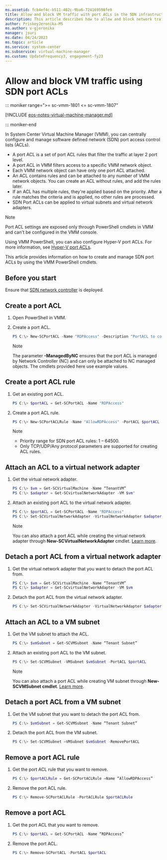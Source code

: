 ```yaml
---
ms.assetid: fcb4ef4c-b511-402c-9ba6-724169598fe9
title: Allow and block VM traffic with port ACLs in the SDN infrastructure using VMM
description: This article describes how to allow and block network traffic to a particular VM using VMM.
author: PriskeyJeronika-MS
ms.author: v-gjeronika
manager: jsuri
ms.date: 04/24/2023
ms.topic: article
ms.service: system-center
ms.subservice: virtual-machine-manager
ms.custom: UpdateFrequency3, engagement-fy23
---
```


# Allow and block VM traffic using SDN port ACLs

::: moniker range=">= sc-vmm-1801 <= sc-vmm-1807"

[!INCLUDE [eos-notes-virtual-machine-manager.md](../includes/eos-notes-virtual-machine-manager.md)]

::: moniker-end

In System Center Virtual Machine Manager (VMM), you can centrally configure and manage software defined network (SDN) port access control lists (ACLs).

- A port ACL is a set of port ACL rules that filter the traffic at layer 2 port level.
- A port ACL in VMM filters access to a specific VMM network object.
- Each VMM network object can have only one port ACL attached.
- An ACL contains rules and can be attached to any number of VMM network objects. You can create an ACL without rules, and add the rules later.
- If an ACL has multiple rules, they're applied based on the priority. After a rule matches the criteria and is applied, no other rules are processed.  
- SDN Port ACLs can be applied to virtual subnets and virtual network adapters.

> [!NOTE]
> Port ACL settings are exposed only through PowerShell cmdlets in VMM and can't be configured in the VMM console.  

Using VMM PowerShell, you can also configure Hyper-V port ACLs. For more information, see [Hyper-V port ACLs](hyper-v-acls.md).

This article provides information on how to create and manage SDN port ACLs by using the VMM PowerShell cmdlets.

## Before you start
Ensure that [SDN network controller](sdn-controller.md) is deployed.


## Create a port ACL

1.	Open PowerShell in VMM.
2.	Create a port ACL.

    ```powershell
    PS C:\> New-SCPortACL -Name "RDPAccess" -Description "PortACL to control RDP access" -ManagedByNC
    ```

    >[!NOTE]
    >
    > The parameter **-ManagedByNC** ensures that the port ACL is managed by Network Controller (NC) and can only be attached to NC managed objects.
    > The cmdlets provided here use example values.

## Create a port ACL rule

1.	Get an existing port ACL.

    ```powershell
    PS C:\> $portACL = Get-SCPortACL -Name "RDPAccess"
    ```
2.	Create a port ACL rule.

    ```powershell
    PS C:\> New-SCPortACLRule -Name "AllowRDPAccess" -PortACL $portACL -Description "Allow RDP Rule from a subnet" -Action Allow -Type Inbound -Priority 110 -Protocol Tcp -LocalPortRange 3389 -RemoteAddressPrefix 10.184.20.0/24
    ```
    >[!NOTE]
    > -	Priority range for SDN port ACL rules: 1 – 64500.
    > - Only TCP/UDP/Any protocol parameters are supported for creating ACL rules.

## Attach an ACL to a virtual network adapter

1.	Get the virtual network adapter.

    ```powershell
    PS C:\> $vm = Get-SCVirtualMachine -Name “TenantVM”
    PS C:\> $adapter = Get-SCvirtualNetworkAdapter -VM $vm"
    ```
3. Attach an existing port ACL to the virtual network adapter.

    ```powershell
    PS C:\> $portACL = Get-SCPortACL -Name "RDPAccess"
    PS C:\> Set-SCVirtualNetworkAdapter -VirtualNetworkAdapter $adapter -PortACL $portACL
    ```

    >[!NOTE]
    >
    >You can also attach a port ACL while creating the virtual network adapter through **New-SCVirtualNetworkAdapter** cmdlet. [Learn more](/powershell/systemcenter/systemcenter2016/virtualmachinemanager/vlatest/new-scvirtualnetworkadapter).


## Detach a port ACL from a virtual network adapter
1.	Get the virtual network adapter that you want to detach the port ACL from.

    ```powershell
    PS C:\> $vm = Get-SCVirtualMachine -Name “TenantVM”
    PS C:\> $adapter = Get-SCvirtualNetworkAdapter -VM $vm
    ```

2.	Detach the port ACL from the virtual network adapter.

    ```powershell
    PS C:\> Set-SCVirtualNetworkAdapter -VirtualNetworkAdapter $adapter -RemovePortACL
    ```


## Attach an ACL to a VM subnet

1. Get the VM subnet to attach the ACL.

   ```powershell
   PS C:\> $vmSubnet = Get-SCVMSubnet -Name “Tenant Subnet”
   ```
2. Attach an existing port ACL to the VM subnet.

    ```powershell
    PS C:\> Set-SCVMSubnet -VMSubnet $vmSubnet -PortACL $portACL
    ```
   >[!NOTE]
   >
   > You can also attach a port ACL while creating VM subnet through **New-SCVMSubnet cmdlet**. [Learn more](/powershell/systemcenter/systemcenter2016/virtualmachinemanager/vlatest/new-scvmsubnet).

## Detach a port ACL from a VM subnet

1.	Get the VM subnet that you want to detach the port ACL from.

    ```powershell
    PS C:\> $vmSubnet = Get-SCVMSubnet -Name “Tenant Subnet”
    ```
2. Detach the port ACL from the VM subnet.

    ```powershell
    PS C:\> Set-SCVMSubnet –VMSubnet $vmSubnet -RemovePortACL
    ```

## Remove a port ACL rule

1.	Get the port ACL rule that you want to remove.

    ```powershell
    PS C:\> $portACLRule = Get-SCPortACLRule –Name “AllowRDPAccess”
    ```

2. Remove the port ACL rule.

    ```powershell
    PS C:\> Remove-SCPortACLRule -PortACLRule $portACLRule
    ```

## Remove a port ACL

1.	Get the port ACL that you want to remove.

    ```powershell
    PS C:\> $portACL = Get-SCPortACL -Name “RDPAccess”
    ```

2. Remove the port ACL.

    ```powershell
    PS C:\> Remove-SCPortACL -PortACL $portACL
    ```
